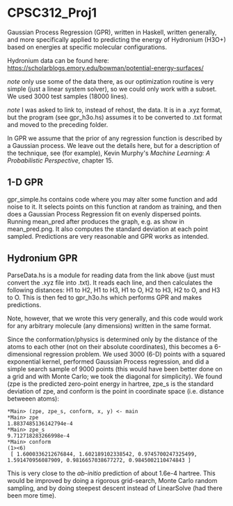 # CPSC312_Proj1
Gaussian Process Regression (GPR), written in Haskell, written generally, and more specifically applied to predicting the energy of Hydronium (H3O+) based on energies at specific molecular configurations. 

Hydronium data can be found here: https://scholarblogs.emory.edu/bowman/potential-energy-surfaces/

*note* only use some of the data there, as our optimization routine is very simple (just a linear system solver), so we could only work with a subset. We used 3000 test samples (18000 lines). 

*note* I was asked to link to, instead of rehost, the data. It is in a .xyz format, but the program (see gpr_h3o.hs) assumes it to be converted to .txt format and moved to the preceding folder.

In GPR we assume that the prior of any regression function is described by a Gaussian process. We leave out the details here, but for a description of the technique, see (for example), Kevin Murphy's *Machine Learning: A Probabilistic Perspective*, chapter 15. 

## 1-D GPR
gpr_simple.hs contains code where you may alter some function and add noise to it. It selects points on this function at random as training, and then does a Gaussian Process Regression fit on evenly dispersed points. Running mean_pred after produces the graph, e.g. as show in mean_pred.png. It also computes the standard deviation at each point sampled. Predictions are very reasonable and GPR works as intended.

## Hydronium GPR
ParseData.hs is a module for reading data from the link above (just must convert the .xyz file into .txt). It reads each line, and then calculates the following distances: H1 to H2, H1 to H3, H1 to O, H2 to H3, H2 to O, and H3 to O. This is then fed to gpr_h3o.hs which performs GPR and makes predictions.

Note, however, that we wrote this very generally, and this code would work for any arbitrary molecule (any dimensions) written in the same format. 

Since the conformation/physics is determined only by the distance of the atoms to each other (not on their absolute coordinates), this becomes a 6-dimensional regression problem. We used 3000 (6-D) points with a squared exponential kernel, performed Gaussian Process regression, and did a simple search sample of 9000 points (this would have been better done on a grid and with Monte Carlo; we took the diagonal for simplicity). We found (zpe is the predicted zero-point energy in hartree, zpe_s is the standard deviation of zpe, and conform is the point in coordinate space (i.e. distance betweeen atoms):
```
*Main> (zpe, zpe_s, conform, x, y) <- main
*Main> zpe
1.8837485136142794e-4
*Main> zpe_s
9.712718283266998e-4
*Main> conform
(1><6)
 [ 1.6000336212676844, 1.602189102338542, 0.9745700247325499, 1.591470956087909, 0.9816657038677272, 0.9845002110474843 ]

```

This is very close to the *ab-initio* prediction of about 1.6e-4 hartree. This would be improved by doing a rigorous grid-search, Monte Carlo random sampling, and by doing steepest descent instead of LinearSolve (had there been more time). 
